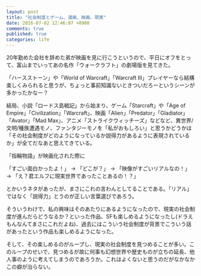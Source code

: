 ```yaml
---
layout: post
title: "社会制度とゲーム、漫画、映画、現実"
date: 2016-07-02 12:46:07 +0900
comments: true
published: true
categories: life
---
```


20年勤めた会社を辞めた弟が映画を見に行こうというので、平日にオフをとって、富山までいってあの名作「ウォークラフト」の劇場版を見てきた。

「ハースストーン」や「World of Warcraft」「Warcraft III」プレイヤーなら結構楽しくみられると思うが、ちょっと事前知識ないときついだろーというシーンが多かったかなー？

結局、小説「ロードス島戦記」から始まり、ゲーム「Starcraft」や「Age of Empire」「Civilization」「Warcraft」、映画「Alien」「Predator」「Gladiator」「Avator」「Mad Max」、アニメ「ストライクウィッチーズ」などなど、異世界/文明/種族遭遇モノ、ファンタジーモノを「私がおもしろい」と思うかどうかは「その社会制度がどのようになっているか説得力があるように表現されているか」が全てだなあと思えてきている。

「指輪物語」が映画化された際に

「すごい面白かったよ！」 → 「どこが？」 → 「映像がすごいリアルなの！」 → 「え？君エルフに現実世界であったことあるの！？」

とかいうネタがあったが、まさにこれの言わんとしてることである。「リアル」ではなく「説得力」とうのが正しい言葉選びであろう。

そういうわけで、私の興味はそのあたりにあるようになったので、現実の社会制度が進んだらどうなるか？といった作品、SFも楽しめるようになったし(ドラえもんなんてまさにこれだよね)、過去にはこういう社会制度が背景でこういう話があったという作品も楽しめるようになった。

そして、その楽しめるのがループし、現実の社会制度を見つめることが多い。このループのせいで、見つめるが故に何事も幻想世界や歴史ものが立ちの延長、他人事のように考えてしまうのであろうか。これはよくないと思うのだがなかなかこの癖が治らない。
